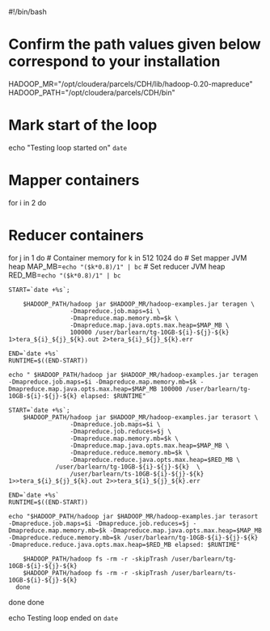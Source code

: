 #!/bin/bash
# Confirm the path values given below correspond to your installation

HADOOP_MR="/opt/cloudera/parcels/CDH/lib/hadoop-0.20-mapreduce"
HADOOP_PATH="/opt/cloudera/parcels/CDH/bin"

# Mark start of the loop
echo "Testing loop started on" `date`

# Mapper containers
for i in  2
do
# Reducer containers
   for j in 1
   do
      # Container memory
      for k in 512 1024
      do
         # Set mapper JVM heap
         MAP_MB=`echo "($k*0.8)/1" | bc`
         # Set reducer JVM heap
         RED_MB=`echo "($k*0.8)/1" | bc`


    START=`date +%s`;

        $HADOOP_PATH/hadoop jar $HADOOP_MR/hadoop-examples.jar teragen \
                     -Dmapreduce.job.maps=$i \
                     -Dmapreduce.map.memory.mb=$k \
                     -Dmapreduce.map.java.opts.max.heap=$MAP_MB \
                     100000 /user/barlearn/tg-10GB-${i}-${j}-${k} 1>tera_${i}_${j}_${k}.out 2>tera_${i}_${j}_${k}.err

    END=`date +%s`
    RUNTIME=$((END-START))

    echo " $HADOOP_PATH/hadoop jar $HADOOP_MR/hadoop-examples.jar teragen  -Dmapreduce.job.maps=$i -Dmapreduce.map.memory.mb=$k -Dmapreduce.map.java.opts.max.heap=$MAP_MB 100000 /user/barlearn/tg-10GB-${i}-${j}-${k} elapsed: $RUNTIME"

    START=`date +%s`;
        $HADOOP_PATH/hadoop jar $HADOOP_MR/hadoop-examples.jar terasort \
                     -Dmapreduce.job.maps=$i \
                     -Dmapreduce.job.reduces=$j \
                     -Dmapreduce.map.memory.mb=$k \
                     -Dmapreduce.map.java.opts.max.heap=$MAP_MB \
                     -Dmapreduce.reduce.memory.mb=$k \
                     -Dmapreduce.reduce.java.opts.max.heap=$RED_MB \
                 /user/barlearn/tg-10GB-${i}-${j}-${k}  \
                     /user/barlearn/ts-10GB-${i}-${j}-${k} 1>>tera_${i}_${j}_${k}.out 2>>tera_${i}_${j}_${k}.err

    END=`date +%s`
    RUNTIME=$((END-START))

    echo "$HADOOP_PATH/hadoop jar $HADOOP_MR/hadoop-examples.jar terasort -Dmapreduce.job.maps=$i -Dmapreduce.job.reduces=$j -Dmapreduce.map.memory.mb=$k -Dmapreduce.map.java.opts.max.heap=$MAP_MB -Dmapreduce.reduce.memory.mb=$k /user/barlearn/tg-10GB-${i}-${j}-${k} -Dmapreduce.reduce.java.opts.max.heap=$RED_MB elapsed: $RUNTIME"

        $HADOOP_PATH/hadoop fs -rm -r -skipTrash /user/barlearn/tg-10GB-${i}-${j}-${k}
        $HADOOP_PATH/hadoop fs -rm -r -skipTrash /user/barlearn/ts-10GB-${i}-${j}-${k}
      done
   done
done

echo Testing loop ended on `date`
